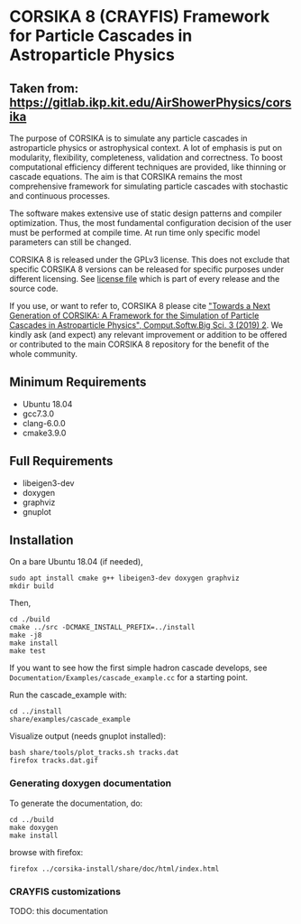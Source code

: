 # CORSIKA 8 (CRAYFIS) Framework for Particle Cascades in Astroparticle Physics 

## Taken from: https://gitlab.ikp.kit.edu/AirShowerPhysics/corsika

The purpose of CORSIKA is to simulate any particle cascades in
astroparticle physics or astrophysical context. A lot of emphasis is
put on modularity, flexibility, completeness, validation and
correctness. To boost computational efficiency different techniques
are provided, like thinning or cascade equations. The aim is that
CORSIKA remains the most comprehensive framework for simulating
particle cascades with stochastic and continuous processes.

The software makes extensive use of static design patterns and
compiler optimization. Thus, the most fundamental configuration
decision of the user must be performed at compile time. At run time
only specific model parameters can still be changed.

CORSIKA 8 is released under the GPLv3 license. This does not exclude
that specific CORSIKA 8 versions can be released for specific purposes
under different licensing. See [license 
file](https://gitlab.ikp.kit.edu/AirShowerPhysics/corsika/blob/master/LICENSE)
which is part of every release and the source code.

If you use, or want to refer to, CORSIKA 8 please cite ["Towards a Next
Generation of CORSIKA: A Framework for the Simulation of Particle
Cascades in Astroparticle Physics", Comput.Softw.Big Sci. 3 (2019)
2](https://doi.org/10.1007/s41781-018-0013-0). We kindly ask (and
expect) any relevant improvement or addition to be offered or
contributed to the main CORSIKA 8 repository for the benefit of the
whole community.

## Minimum Requirements
* Ubuntu 18.04
* gcc7.3.0
* clang-6.0.0
* cmake3.9.0

## Full Requirements
* libeigen3-dev
* doxygen
* graphviz
* gnuplot

## Installation

On a bare Ubuntu 18.04 (if needed),
```
sudo apt install cmake g++ libeigen3-dev doxygen graphviz
mkdir build
```
Then,
```
cd ./build
cmake ../src -DCMAKE_INSTALL_PREFIX=../install
make -j8
make install
make test
```

If you want to see how the first simple hadron cascade develops, see `Documentation/Examples/cascade_example.cc` for a starting point. 

Run the cascade_example with: 
```
cd ../install
share/examples/cascade_example
```

Visualize output (needs gnuplot installed): 
```
bash share/tools/plot_tracks.sh tracks.dat 
firefox tracks.dat.gif 
```

### Generating doxygen documentation

To generate the documentation, do:
```
cd ../build
make doxygen
make install
```
browse with firefox:
```
firefox ../corsika-install/share/doc/html/index.html
```

### CRAYFIS customizations
TODO: this documentation
